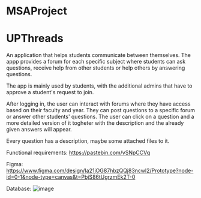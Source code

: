 # MSAProject
# UPThreads

An application that helps students communicate between themselves. The appp provides a forum for each specific subject where students can ask questions, receive help from other students or help others by answering questions.
  
The app is mainly used by students, with the additional admins that have to approve a student's request to join.
  
After logging in, the user can interact with forums where they have access based on their faculty and year. They can post questions to a specific forum or answer other students' questions. The user can click on a question and a more detailed version of it togheter with the description and the already given answers will appear.
  
Every question has a description, maybe some attached files to it.
  
Functional requirements: https://pastebin.com/vSNpCCVq
  
Figma: https://www.figma.com/design/Ia21jOG87hbzQQj83ncwl2/Prototype?node-id=0-1&node-type=canvas&t=PbjS86tUgrzmEk2T-0

    
Database:
![image](https://github.com/user-attachments/assets/6de944c6-45d0-42be-83da-5a568eb96851)

